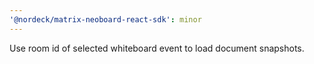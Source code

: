 ```yaml
---
'@nordeck/matrix-neoboard-react-sdk': minor
---
```


Use room id of selected whiteboard event to load document snapshots.
